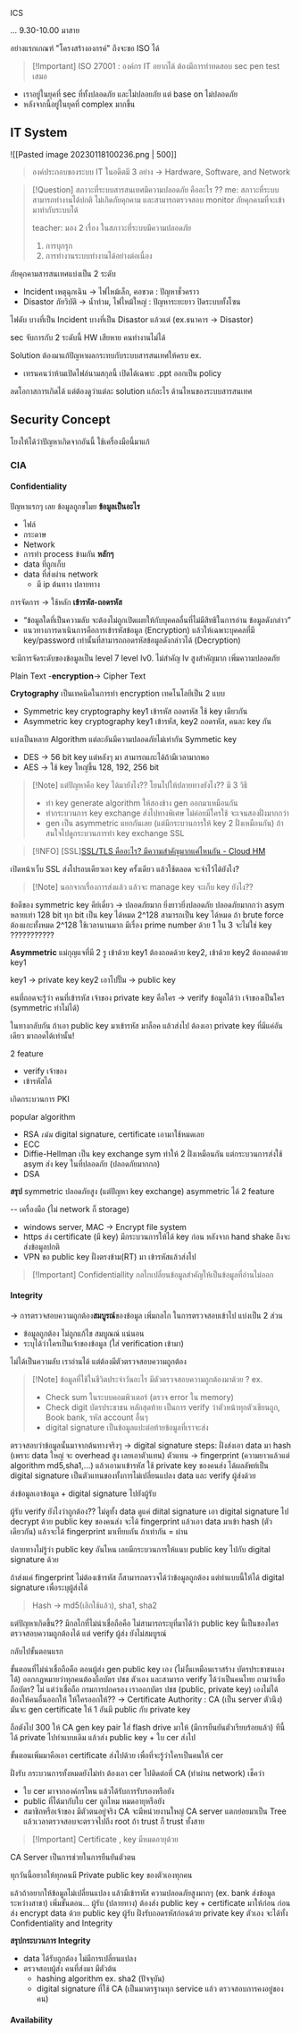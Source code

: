 ICS

... 9.30-10.00 มาสาย

อย่างแรกเกณฑ์ "โครงสร้างองกรค์" ถึงจะขอ ISO ได้

>[!Important] ISO 27001 : องค์กร IT อยากได้
>ต้องมีการทำทดสอบ sec pen test เสมอ

- เราอยู่ในยุคที่ sec ที่ทั้งปลอดภัย และไม่ปลอยภัย แต่ base on ไม่ปลอดภัย
- หลังจากนี้อยู่ในยุคที่ complex มากขึ้น

## IT System

![[Pasted image 20230118100236.png | 500]]

>องค์ประกอบของระบบ IT ในอดีตมี 3 อย่าง -> Hardware, Software, and Network

>[!Question] สภาวะที่ระบบสารสนเทศมีความปลอดภัย คืออะไร ??
>me: สภาวะที่ระบบสามารถทำงานได้ปกติ ไม่เกิดภัยคุกคาม และสามารถตรวจสอบ monitor ภัยคุกคามที่จะเข้ามาทำกับระบบได้
>
>teacher:
>มอง 2 เรื่อง ในสภาวะที่ระบบมีความปลอดภัย
>1. การบุกรุก
>2. การทำงานระบบทำงานได้อย่างต่อเนื่อง

ภัยคุกคามสารสนเทศแบ่งเป็น 2 ระดับ
- Incident เหตุฉุกเฉิน -> ไฟไหม้เล็ก, คอขวด : ปัญหาชั่วคราว
- Disastor ภัยวิบัติ -> น้ำท่วม, ไฟไหม้ใหญ่ : ปัญหาระยะยาว ปิดระบบทั้งโซน

ไฟดับ บางที่เป็น Incident บางที่เป็น Disastor แล้วแต่ (ex.ธนาคาร -> Disastor)

sec จับการกับ 2 ระดับนี้
HW เสียหาย คนทำงานไม่ได้

Solution ต้องมาแก้ปัญหาผลกระทบกับระบบสารสนเทศให้ครบ
ex.
- เทรนคนว่าห้ามเปิดไฟล์นามสกุลนี้ เปิดได้เฉพาะ .ppt ออกเป็น policy

ลดโอกาสการเกิดได้ แต่ต้องดูว่าแต่ละ solution แก้อะไร ด้านไหนของระบบสารสนเทศ

## Security Concept

โยงให้ได้ว่าปัญหาเกิดจากอันนี้ ใช้เครื่องมือนี้มาแก้

### CIA
#### Confidentiality
ปัญหาแรกๆ เลย ข้อมูลถูกขโมย
**ข้อมูลเป็นอะไร**
- ไฟล์
- กระดาษ
- Network
- การทำ process ข้ามกัน
**หลักๆ**
- data ที่ถูกเก็บ
- data ที่ส่งผ่าน network
	- มี ip ต้นทาง ปลายทาง

การจัดการ -> ใช้หลัก **เข้ารหัส-ถอดรหัส** 

- “ข้อมูลใดที่เป็นความลับ จะต้องไม่ถูกเปิดเผยให้กับบุคคลอื่นที่ไม่มีสิทธิในการอ่าน ข้อมูลดังกล่าว”
- แนวทางการดาเนินการคือการเข้ารหัสข้อมูล (Encryption) แล้วให้เฉพาะบุคคลที่มี key/password เท่านั้นที่สามารถถอดรหัสข้อมูลดังกล่าวได้ (Decryption)

จะมีการจัดระดับของข้อมูลเป็น level 7 level
lv0. ไม่สำคัญ
lv สูงสำคัญมาก เพิ่มความปลอดภัย

Plain Text -**encryption**-> Cipher Text

**Crytography** เป็นเทคนิคในการทำ encryption เทคโนโลยีเป็น 2 แบบ
- Symmetric key cryptography
key1 เข้ารหัส ถอดรหัส ใช้ key เดียวกัน
- Asymmetric key cryptography
key1 เข้ารหัส, key2 ถอดรหัส, คนละ key กัน

แบ่งเป็นหลาย Algorithm แต่ละอันมีความปลอดภัยไม่เท่ากัน
Symmetic key 
- DES -> 56 bit key แต่หลังๆ มา สามารถแกะได้ถ้ามีเวลามากพอ
- AES -> ใช้ key ใหญ่ขึ้น 128, 192, 256 bit

>[!Note] แต่ปัญหาคือ key ได้มายังไง?? โยนไปให้ปลายทางยังไง??
>มี 3 วิธี
>- ทำ key generate algorithm ให้สองข้าง gen ออกมาเหมือนกัน
>- ทำกระบวนการ key exchange ส่งไปทางพิเศษ ไม่ค่อยมีใครใช้ จะเจนสองฝั่งมากกว่า
>- gen เป็น asymmetric แยกกันเลย (แต่มีกระบวนการให้ key 2 ฝั่งเหมือนกัน) ถ้าสนใจไปดูกระบวนการทำ key exchange SSL

>[!INFO] [SSL][SSL/TLS คืออะไร? มีความสำคัญมากแค่ไหนกัน - Cloud HM](https://blog.cloudhm.co.th/what-is-ssl-and-tls/)

เปิดหน้าเว็บ SSL ส่งไปรอบเดียวเอา key ครั้งเดียว แล้วใช้ตลอด จะจำไว้ได้ยังไง?

>[!Note] นอกจากเรื่องการส่งแล้ว แล้วจะ manage key จะเก็บ key ยังไง??

ข้อดีของ symmetric key คีย์เดี่ยว -> ปลอดภัยมาก ยิ่งยาวยิ่งปลอดภัย
ปลอดภัยมากกว่า asym หลายเท่า
128 bit ทุก bit เป็น key ได้หมด
2^128 สามารถเป็น key ได้หมด ถ้า brute force ต้องแกะทั้งหมด 2^128 ใช้เวลานานมาก
มีเรื่อง prime number ด้วย 1 ใน 3 จะไม่ใช่ key
???????????

**Asymmetric**
แม่กุญแจที่มี 2 รู
เข้าด้วย key1 ต้องถอดด้วย key2, เข้าด้วย key2 ต้องถอดด้วย key1

key1 -> private key
key2 เอาไปปั๊ม -> public key

คนที่ถอดจะรู้ว่า คนที่เข้ารหัส เจ้าของ private key คือใคร
-> verify ข้อมูลได้ว่า เจ้าของเป็นใคร (symmetric ทำไม่ได้)

ในทางกลับกัน ถ้าเอา public key มาเข้ารหัส มาล็อค แล้วส่งไป
ต้องเอา private key ที่มีแค่อันเดียว มาถอดได้เท่านั้น!

2 feature
- verify เจ้าของ
- เข้ารหัสได้

เกิดกระบวนการ PKI

popular algorithm
- RSA *เน้น*
digital signature, certificate เอามาใช้หมดเลย
- ECC
- Diffie-Hellman เป็น key exchange sym ทำให้ 2 ฝั่งเหมือนกัน แต่กระบวนการส่งใช้ asym ส่ง key ในที่ปลอดภัย (ปลอดภัยมากกก)
- DSA 

**สรุป**
symmetric ปลอดภัยสูง (แต่ปัญหา key exchange)
asymmetric ได้ 2 feature

--
เครื่องมือ (ไม่ network ก็ storage)
- windows server, MAC -> Encrypt file system
- https ส่ง certificate (มี key)
มีกระบวนการให้ได้ key ก่อน หลังจาก hand shake ถึงจะส่งข้อมูลปกติ
- VPN ขอ public key ฝั่งตรงข้าม(RT) มา เข้ารหัสแล้วส่งไป

>[!Important] Confidentiallity กลไกเปลี่ยนข้อมูลสำคัญให้เป็นข้อมูลที่อ่านไม่ออก


#### Integrity

-> การตรวจสอบความถูกต้อง**สมบูรณ์**ของข้อมูล
เพิ่มกลไก ในการตรวจสอบเข้าไป
แบ่งเป็น 2 ส่วน
- ข้อมูลถูกต้อง ไม่ถูกแก้ไข สมบูณณ์ แน่นอน
- ระบุได้ว่าใครเป็นเจ้าของข้อมูล (ใส่ verification เข้ามา)

ไม่ได้เป็นความลับ เราอ่านได้ แต่ต้องมีตัวตรวจสอบความถูกต้อง

>[!Note] ข้อมูลที่ใช้ในชีวิตประจำวันอะไร มีตัวตรวจสอบความถูกต้องมาด้วย ?
>ex.
>- Check sum ในระบบคอมพิวเตอร์ (ตรวจ error ใน memory)
>- Check digit บัตรประชาชน หลักสุดท้าย เป็นการ verify ว่าตัวหน้าทุกตัวเขียนถูก, Book bank, รหัส account อื่นๆ
>- digital signature เป็นข้อมูลแปะต่อท้ายข้อมูลที่เราจะส่ง

ตรวจสอบว่าข้อมูลนั้นมาจากต้นทางจริงๆ -> digital signature
steps: ฝั่งส่งเอา data มา hash (เพราะ data ใหญ่ จะ overhead สูง เลยเอาตัวแทน) ตัวแทน -> fingerprint (ความยาวแล้วแต่ algorithm md5,sha1,...) แล้วเอามาเข้ารหัส ใช้ private key ของคนส่ง
ได้ผลลัพท์เป็น digital signature เป็นตัวแทนของทั้งการไม่เปลี่ยนแปลง data และ verify ผู้ส่งด้วย

ส่งข้อมูลเอาข้อมูล + digital signature ไปยังผู้รับ

ผู้รับ verify ยังไงว่าถูกต้อง?? ไม่ดูทั้ง data ดูแค่ diital signature
เอา digital signature ไป decrypt ด้วย public key ของคนส่ง จะได้ fingerprint
แล้วเอา data มาเข้า hash (ตัวเดียวกัน) 
แล้วจะได้ fingerprint มาเทียบกัน ถ้าเท่ากัน = ผ่าน

ปลายทางไม่รู้ว่า public key อันไหน เลยมีกระบวนการให้แนบ public key ไปกับ digital signature ด้วย

ถ้าส่งแค่ fingerprint ไม่ต้องเข้ารหัส ก็สามารถตรวจได้ว่าข้อมูลถูกต้อง
แต่ทำแบบนี้ให้ได้ digital signature เพื่อระบุผู้ส่งได้

>Hash -> md5(เลิกใช้แล้ว), sha1, sha2

แต่ปัญหาเกิดขึ้น?? มีกลไกที่ไม่น่าเชื่อถือคือ ไม่สามารถระบุที่มาได้ว่า public key นี้เป็นของใคร
ตรวจสอบความถูกต้องได้ แต่ verify ผู้ส่ง ยังไม่สมบูรณ์

กลับไปขั้นตอนแรก

ขั้นตอนที่ไม่น่าเชื่อถือคือ ตอนผู้ส่ง gen public key เอง (ไม่งั้นเหมือนเราสร้าง บัตรประชาชนเองได้)
ออกกฎหมายว่าทุกคนต้องถือบัตร ปชช ตัวเอง และสามารถ verify ได้ว่าเป็นคนไทย
ถามว่าเชื่อถือบัตร? ไม่ แต่ว่าเชื่อถือ กรมการปกครอง
เราออกบัตร ปชช (public, private key) เองไม่ได้ ต้องให้คนอื่นออกให้
ให้ใครออกให้?? 
-> Certificate Authority  : CA (เป็น server ตัวนึง) มันจะ gen certificate ให้ 1 อันมี public กับ private key

ถือตังไป 300 ให้ CA gen key pair ใส่ flash drive มาให้ (มีการยืนยันตัวเรียบร้อยแล้ว)
ทีนี้ได้ private ไปทำแบบเดิม แล้วส่ง public key + ใบ cer ส่งไป

ขั้นตอนเพิ่มมาคือเอา certificate ส่งไปด้วย เพื่อที่จะรู้ว่าใครเป็นคนให้ cer

ฝั่งรับ กระบวนการทั้งหมดยังไม่ทำ ต้องเอา cer ไปติดต่อที่ CA (ทำผ่าน network) เช็คว่า
- ใบ cer มาจากองค์กรไหน แล้วได้รับการรับรองหรือยัง
- public ที่ได้มากับใบ cer ถูกไหม หมดอายุหรือยัง
- สมาชิกหรือเจ้าของ มีตัวตนอยู่จริง
CA จะมีหน่วยงานใหญ่ CA server แตกย่อยมาเป็น Tree แล้วเวลาตรวจสอบจะตรวจไปถึง root ถ้า trust ก็ trust ทั้งสาย

>[!Important] Certificate , key มีหมดอายุด้วย

CA Server เป็นการช่วยในการยืนยันตัวตน

ทุกวันนี้อยากให้ทุกคนมี Private public key ของตัวเองทุกคน

แล้วถ้าอยากให้ข้อมูลไม่เปลี่ยนแปลง แล้วมีเข้ารหัส ความปลอดภัยสูงมากๆ (ex. bank ส่งข้อมูลระหว่างสาขา) เพิ่มขั้นตอน...
ผู้รับ (ปลายทาง) ต้องส่ง public key + certificate มาให้ก่อน
ก่อนส่ง encrypt data ด้วย public key ผู้รับ
ฝั่งรับถอดรหัสก่อนด้วย private key ตัวเอง
จะได้ทั้ง Confidentiality and Integrity

**สรุปกระบวนการ Integrity**
- data ได้รับถูกต้อง ไม่มีการเปลี่ยนแปลง
- ตรวจสอบผู้ส่ง คนที่ส่งมา มีตัวต้น 
	- hashing algorithm ex. sha2 (ปัจจุบัน)
	- digital signature ที่ใช้ CA (เป็นมาตรฐานทุก service แล้ว ตรวจสอบการคงอยู่ของคน)


#### Availability

